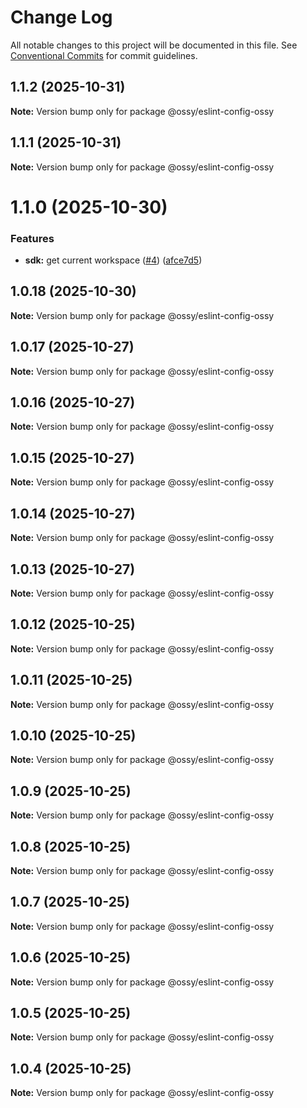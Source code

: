 # Change Log

All notable changes to this project will be documented in this file.
See [Conventional Commits](https://conventionalcommits.org) for commit guidelines.

## 1.1.2 (2025-10-31)

**Note:** Version bump only for package @ossy/eslint-config-ossy





## 1.1.1 (2025-10-31)

**Note:** Version bump only for package @ossy/eslint-config-ossy





# 1.1.0 (2025-10-30)


### Features

* **sdk:** get current workspace ([#4](https://github.com/ossy-se/packages/issues/4)) ([afce7d5](https://github.com/ossy-se/packages/commit/afce7d5787af42691f62c9eba672ea1be000e19e))





## 1.0.18 (2025-10-30)

**Note:** Version bump only for package @ossy/eslint-config-ossy





## 1.0.17 (2025-10-27)

**Note:** Version bump only for package @ossy/eslint-config-ossy





## 1.0.16 (2025-10-27)

**Note:** Version bump only for package @ossy/eslint-config-ossy





## 1.0.15 (2025-10-27)

**Note:** Version bump only for package @ossy/eslint-config-ossy





## 1.0.14 (2025-10-27)

**Note:** Version bump only for package @ossy/eslint-config-ossy





## 1.0.13 (2025-10-27)

**Note:** Version bump only for package @ossy/eslint-config-ossy





## 1.0.12 (2025-10-25)

**Note:** Version bump only for package @ossy/eslint-config-ossy





## 1.0.11 (2025-10-25)

**Note:** Version bump only for package @ossy/eslint-config-ossy





## 1.0.10 (2025-10-25)

**Note:** Version bump only for package @ossy/eslint-config-ossy





## 1.0.9 (2025-10-25)

**Note:** Version bump only for package @ossy/eslint-config-ossy





## 1.0.8 (2025-10-25)

**Note:** Version bump only for package @ossy/eslint-config-ossy





## 1.0.7 (2025-10-25)

**Note:** Version bump only for package @ossy/eslint-config-ossy





## 1.0.6 (2025-10-25)

**Note:** Version bump only for package @ossy/eslint-config-ossy





## 1.0.5 (2025-10-25)

**Note:** Version bump only for package @ossy/eslint-config-ossy





## 1.0.4 (2025-10-25)

**Note:** Version bump only for package @ossy/eslint-config-ossy
